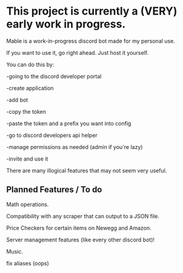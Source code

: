 # This project is currently a (VERY) early work in progress.

Mable is a work-in-progress discord bot made for my personal use.

If you want to use it, go right ahead. Just host it yourself.


You can do this by:

-going to the discord developer portal

-create application

-add bot

-copy the token

-paste the token and a prefix you want into config

-go to discord developers api helper

-manage permissions as needed (admin if you're lazy)

-invite and use it


There are many illogical features that may not seem very useful.

## Planned Features / To do

Math operations.

Compatibility with any scraper that can output to a JSON file.

Price Checkers for certain items on Newegg and Amazon.

Server management features (like every other discord bot)!

Music.

fix aliases (oops)
